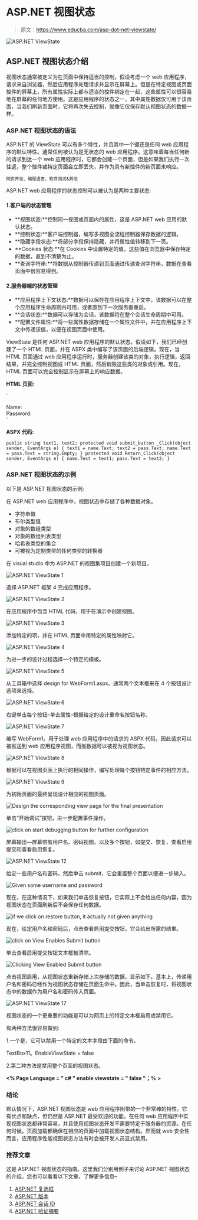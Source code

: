 # ASP.NET 视图状态

> 原文：<https://www.educba.com/asp-dot-net-viewstate/>

![ASP.NET ViewState](img/dcce7e55db8ef5798c44aa6f0e9a2aa6.png)



## ASP.NET 视图状态介绍

视图状态通常被定义为在页面中保持适当的控制，假设考虑一个 web 应用程序，请求来自浏览器，然后应用程序处理请求并显示在屏幕上。但是在特定视图或页面控件的屏幕上，所有属性实际上都与适当的控件绑定在一起，这些属性可以很容易地在屏幕的任何地方使用。这是应用程序的状态之一，其中属性数据仅可用于该页面，当我们刷新页面时，它将再次失去控制，就像它仅保存默认视图状态的数据一样。

### ASP.NET 视图状态的语法

ASP.NET 的 ViewState 可以有多个特性，并且其中一个键还是任何 web 应用程序的默认特性。通常任何被认为是无状态的 web 应用程序。这意味着每当任何新的请求到达一个 web 应用程序时，它都会创建一个页面，但是如果我们执行一次往返，整个控件或特定页面会立即丢失，并作为具有新控件的新页面来响应。

<small>网页开发、编程语言、软件测试&其他</small>

ASP.NET web 应用程序的状态控制可以被认为是两种主要状态:

#### 1.客户端的状态管理

*   **视图状态:**控制同一视图或页面内的属性，这是 ASP.NET web 应用的默认状态。
*   **控制状态:**客户端控制器，编写多视图全流程控制器保存数据的逻辑。
*   **隐藏字段状态:**将部分字段保持隐藏，并将属性值转移到下一页。
*   **Cookies 状态:**在 Cookies 中设置特定的值，这些值在浏览器中保存特定的数据，直到不清楚为止。
*   **查询字符串:**将数据从控制器传递到页面通过传递查询字符串，数据在查看页面中很容易得到。

#### 2.服务器端的状态管理

*   **应用程序上下文状态:**数据可以保存在应用程序上下文中，该数据可以在整个应用程序生命周期内可用，或者直到下一次服务器重启。
*   **会话状态:**数据可以存储为会话，该数据将在整个会话生命周期中可用。
*   **配置文件属性:**将一些属性数据存储在一个属性文件中，并在应用程序上下文中传递该值，以便在视图页面中使用。

ViewState 是任何 ASP.NET web 应用程序的默认状态。假设如下，我们已经创建了一个 HTML 页面，并在 ASPX 类中编写了该页面的后端逻辑。现在，当 HTML 页面通过 web 应用程序运行时，服务器创建该类的对象，执行逻辑，返回结果，并完全控制视图或 HTML 页面，然后销毁这些类的对象或引用。现在，HTML 页面可以完全控制显示在屏幕上的响应数据。

**HTML 页面:**

`<html>
<head>
<title>Sample Web Page</title>
</head>
<body>
Name: <asp:textbox id="name" runat="server"></asp:textbox>
<br />
Password: <asp:textbox id="pass" runat="server"></asp:textbox>
<br />
<asp:button id="submit_button" runat="server" onclick=" submit_button _Click" text="Submit" />
<asp:button id="Resturn" runat="server" onclick="Return_Click" text="Return" />
</body>
</html>`

**ASPX 代码:**

`public string text1, text2;
protected void submit_button _Click(object sender, EventArgs e)
{
text1 = name.Text;
text2 = pass.Text;
name.Text = pass.Text = string.Empty;
}
protected void Return_Click(object sender, EventArgs e)
{
name.Text = text1;
pass.Text = text2;
}`

### ASP.NET 视图状态的示例

以下是 ASP.NET 视图状态的示例:

在 ASP.NET web 应用程序中，视图状态中存储了各种数据对象。

*   字符串值
*   布尔类型值
*   对象的数组类型
*   对象的数组列表类型
*   哈希表类型的集合
*   可被视为定制类型的任何类型的转换器

在 visual studio 中为 ASP.NET 的视图集项目创建一个新项目。

![ASP.NET ViewState 1](img/4313172a37f8a05119001be79051bfaa.png)



选择 ASP.NET 框架 4 完成应用程序。

![ASP.NET ViewState 2](img/2cac097067f0f5dcb572621b070bb13b.png)



在应用程序中包含 HTML 代码，用于在演示中创建视图。

![ASP.NET ViewState 3](img/ba9c4c2b481e0c4a4299920324904170.png)



添加特定的项，并在 HTML 页面中用特定的属性映射它。

![ASP.NET ViewState 4](img/ad3dd6cdc87f350d6ae84b597ba3d0a9.png)



为进一步的设计过程选择一个特定的模板。

![ASP.NET ViewState 5](img/87225778b37acf5b045c89889bcd20a6.png)



从工具箱中选择 design for WebForm1.aspx。通常两个文本框来在 4 个按钮设计选项来选择。

![ASP.NET ViewState 6](img/7162ff2237a3baadba65dc0b939d7530.png)



右键单击每个按钮–单击属性–根据给定的设计重命名按钮名称。

![ASP.NET ViewState 7](img/56cb7643a9cbeecc33abb6808f5a8545.png)



编写 WebForm1。用于处理 web 应用程序中的请求的 ASPX 代码，因此请求可以被推送到 web 应用程序视图，而推数据可以被视为视图状态。

![ASP.NET ViewState 8](img/b6620e2747b55f96684d09169b2d288f.png)



根据可以在视图页面上执行的相同操作，编写处理每个按钮特定事件的相应方法。

![ASP.NET ViewState 9](img/7d550db93664eae582590389dae08c33.png)



为初始页面的最终呈现设计相应的视图页面。

![Design the corresponding view page for the final presentation](img/37c7cf447beb34b39b88041252c94e56.png)



单击“开始调试”按钮，进一步配置事件操作。

![click on start debugging button for further configuration](img/1592fa595a88883e9cf7c697467e0b93.png)



屏幕输出—屏幕带有用户名、密码视图，以及多个按钮，如提交、恢复、查看启用提交和查看启用恢复。

![ASP.NET ViewState 12](img/ac38fdcb63c7709e81ed48ecdf08cde9.png)



给定一些用户名和密码，然后单击 submit，它会重置整个页面以便进一步输入。

![Given some username and password](img/9249213169a601b1f84811f485856b68.png)



现在，在这种情况下，如果我们单击恢复按钮，它实际上不会给出任何内容，因为视图状态在页面刷新后不会保存任何数据。

![if we click on restore button, it actually not given anything](img/0e3f30b771cf9e1b41b4cfe257306a26.png)



现在，给定用户名和密码后，点击查看启用提交按钮，它会给出所需的结果。

![click on View Enables Submit button](img/233cb565f9e1cc3ee97bf96684e186b1.png)



单击查看启用提交按钮文本框被清除。

![Clicking View Enabled Submit button](img/8416e74bc94655d0f6267ef211fdaa91.png)



点击视图启用，从视图状态重新存储上次存储的数据，显示如下。基本上，传递用户名和密码已经作为视图状态存储在页面生命中。因此，当单击恢复时，将视图状态中的数据作为用户名和密码传入页面。

![ASP.NET ViewState 17](img/08c3bbfe50dd186dc230a2705e5fdfb5.png)



视图状态的一个更重要的功能是可以为网页上的特定文本框启用或禁用它。

有两种方法很容易做到:

1.一个是，它可以禁用一个特定的文本字段由下面的命令。

TextBox11。EnableViewState = false

2.第二种方法是禁用整个页面的视图状态。

**<% Page Language = " c# " enable viewstate = " false "；% >**

### 结论

默认情况下，ASP.NET 视图状态是 web 应用程序附带的一个非常棒的特性。它有优点和缺点，但仍然是 ASP.NET 最受欢迎的功能。在任何 web 应用程序中实现视图状态都非常容易，并且使用视图状态开发不需要特定于服务器的资源。在任何时候，页面加载都确保在相应的页面中加载视图状态结构。然而就 web 安全性而言，应用程序性能视图状态方法有时会被开发人员显式禁用。

### 推荐文章

这是 ASP.NET 视图状态的指南。这里我们分别用例子来讨论 ASP.NET 视图状态的介绍。您也可以看看以下文章，了解更多信息–

1.  [ASP.NET 复选框](https://www.educba.com/asp-dot-net-checkbox/)
2.  [ASP.NET 版本](https://www.educba.com/asp-dot-net-versions/)
3.  [ASP.NET 会话 ID](https://www.educba.com/asp-net-sessionid/)
4.  [ASP.NET 验证摘要](https://www.educba.com/asp-dot-net-validationsummary/)